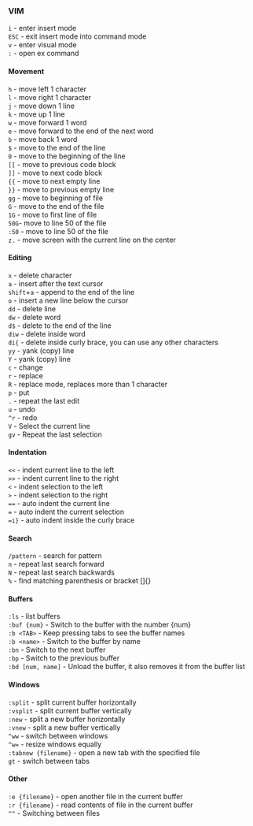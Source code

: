 ### VIM

`i` - enter insert mode  
`ESC` - exit insert mode into command mode  
`v` - enter visual mode  
`:` - open ex command  


#### Movement
`h` - move left 1 character  
`l` - move right 1 character  
`j` - move down 1 line  
`k` - move up 1 line  
`w` - move forward 1 word  
`e` - move forward to the end of the next word  
`b` - move back 1 word  
`$` - move to the end of the line  
`0` - move to the beginning of the line  
`[[` - move to previous code block  
`]]` - move to next code block  
`{{` - move to next empty line  
`}}` - move to previous empty line  
`gg` - move to beginning of file  
`G` - move to the end of the file  
`1G` - move to first line of file  
`50G`- move to line 50 of the file  
`:50` - move to line 50 of the file  
`z.` - move screen with the current line on the center  


#### Editing
`x` - delete character  
`a` - insert after the text cursor  
`shift`+`a` - append to the end of the line  
`o` - insert a new line below the cursor  
`dd` - delete line  
`dw` - delete word  
`d$` - delete to the end of the line  
`diw` - delete inside word  
`di{` - delete inside curly brace, you can use any other characters  
`yy` - yank (copy) line  
`Y` - yank (copy) line  
`c` - change  
`r` - replace  
`R` - replace mode, replaces more than 1 character  
`p` - put  
`.` - repeat the last edit  
`u` - undo  
`^r` - redo  
`V` - Select the current line  
`gv` - Repeat the last selection  


#### Indentation
`<<` - indent current line to the left  
`>>` - indent current line to the right  
`<` - indent selection to the left  
`>` - indent selection to the right  
`==` - auto indent the current line  
`=` - auto indent the current selection  
`=i}` - auto indent inside the curly brace  


#### Search
`/pattern` - search for pattern  
`n` - repeat last search forward  
`N` - repeat last search backwards  
`%` - find matching parenthesis or bracket []{}  


#### Buffers
`:ls` - list buffers  
`:buf {num}` - Switch to the buffer with the number {num}  
`:b <TAB>` - Keep pressing tabs to see the buffer names  
`:b <name>` - Switch to the buffer by name  
`:bn` - Switch to the next buffer  
`:bp` - Switch to the previous buffer  
`:bd [num, name]` - Unload the buffer, it also removes it from the buffer list  


#### Windows
`:split` - split current buffer horizontally  
`:vsplit` - split current buffer vertically  
`:new` - split a new buffer horizontally  
`:vnew` - split a new buffer vertically  
`^ww` - switch between windows  
`^w=` - resize windows equally  
`:tabnew {filename}` - open a new tab with the specified file  
`gt` - switch between tabs  


#### Other
`:e {filename}` - open another file in the current buffer  
`:r {filename}` - read contents of file in the current buffer  
`^^` - Switching between files  
